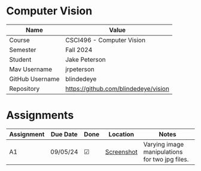 # Computer Vision

| Name  | Value |
| ------------- | ------------- |
| Course | CSCI496 - Computer Vision |
| Semester  | Fall 2024  |
| Student  | Jake Peterson  |
| Mav Username  | jrpeterson  |
| GitHub Username  | blindedeye  |
| Repository  | https://github.com/blindedeye/vision |

# Assignments

| Assignment | Due Date | Done | Location | Notes |
| ---------- | -------- | ---- | -------- | ----- |
| A1 | 09/05/24 | &#9745; | [Screenshot](hw/a1/) | Varying image manipulations for two jpg files. |
